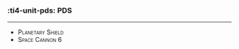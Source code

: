 ### :ti4-unit-pds: **PDS**

---

* <span style="font-variant:small-caps;">Planetary Shield</span> 
* <span style="font-variant:small-caps;">Space Cannon 6</span> 

